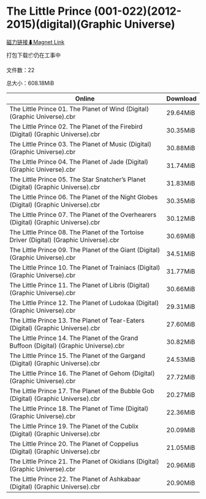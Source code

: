 # The Little Prince (001-022)(2012-2015)(digital)(Graphic Universe)

[磁力链接⬇Magnet Link](magnet:?xt=urn:btih:8385ffd1c7a453831cd1bdde813ccfca6f1afa2a&dn=The%20Little%20Prince%20%28001-022%29%282012-2015%29%28digital%29%28Graphic%20Universe%29)

打包下载📦仍在工事中

文件数：22

总大小：608.18MiB

Online | Download
--- | ---
The Little Prince 01. The Planet of Wind (Digital) (Graphic Universe).cbr | 29.64MiB
The Little Prince 02. The Planet of the Firebird (Digital) (Graphic Universe).cbr | 30.35MiB
The Little Prince 03. The Planet of Music (Digital) (Graphic Universe).cbr | 30.88MiB
The Little Prince 04. The Planet of Jade (Digital) (Graphic Universe).cbr | 31.74MiB
The Little Prince 05. The Star Snatcher’s Planet (Digital) (Graphic Universe).cbr | 31.83MiB
The Little Prince 06. The Planet of the Night Globes (Digital) (Graphic Universe).cbr | 30.35MiB
The Little Prince 07. The Planet of the Overhearers (Digital) (Graphic Universe).cbr | 30.12MiB
The Little Prince 08. The Planet of the Tortoise Driver (Digital) (Graphic Universe).cbr | 30.69MiB
The Little Prince 09. The Planet of the Giant (Digital) (Graphic Universe).cbr | 34.51MiB
The Little Prince 10. The Planet of Trainiacs (Digital) (Graphic Universe).cbr | 31.77MiB
The Little Prince 11. The Planet of Libris (Digital) (Graphic Universe).cbr | 30.66MiB
The Little Prince 12. The Planet of Ludokaa (Digital) (Graphic Universe).cbr | 29.31MiB
The Little Prince 13. The Planet of Tear-Eaters (Digital) (Graphic Universe).cbr | 27.60MiB
The Little Prince 14. The Planet of the Grand Buffoon (Digital) (Graphic Universe).cbr | 30.82MiB
The Little Prince 15. The Planet of the Gargand (Digital) (Graphic Universe).cbr | 24.53MiB
The Little Prince 16. The Planet of Gehom (Digital) (Graphic Universe).cbr | 27.72MiB
The Little Prince 17. The Planet of the Bubble Gob (Digital) (Graphic Universe).cbr | 20.27MiB
The Little Prince 18. The Planet of Time (Digital) (Graphic Universe).cbr | 22.36MiB
The Little Prince 19. The Planet of the Cublix (Digital) (Graphic Universe).cbr | 20.09MiB
The Little Prince 20. The Planet of Coppelius (Digital) (Graphic Universe).cbr | 21.05MiB
The Little Prince 21. The Planet of Okidians (Digital) (Graphic Universe).cbr | 20.96MiB
The Little Prince 22. The Planet of Ashkabaar (Digital) (Graphic Universe).cbr | 20.90MiB